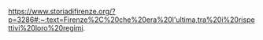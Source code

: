 https://www.storiadifirenze.org/?p=3286#:~:text=Firenze%2C%20che%20era%20l'ultima,tra%20i%20rispettivi%20loro%20regimi.